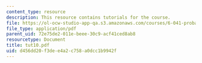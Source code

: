 ```yaml
---
content_type: resource
description: This resource contains tutorials for the course.
file: https://ol-ocw-studio-app-qa.s3.amazonaws.com/courses/6-041-probabilistic-systems-analysis-and-applied-probability-spring-2006/d456dd20f3dee4a2c758a0dcc1b9942f_tut10.pdf
file_type: application/pdf
parent_uid: 72e75de2-011e-beee-30c9-acf41ced8ab8
resourcetype: Document
title: tut10.pdf
uid: d456dd20-f3de-e4a2-c758-a0dcc1b9942f
---
```

